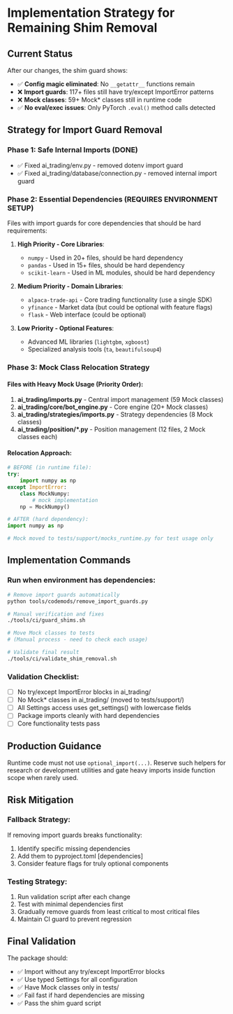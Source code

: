 # Implementation Strategy for Remaining Shim Removal

## Current Status
After our changes, the shim guard shows:
- ✅ **Config magic eliminated**: No `__getattr__` functions remain
- ❌ **Import guards**: 117+ files still have try/except ImportError patterns  
- ❌ **Mock classes**: 59+ Mock* classes still in runtime code
- ✅ **No eval/exec issues**: Only PyTorch `.eval()` method calls detected

## Strategy for Import Guard Removal

### Phase 1: Safe Internal Imports (DONE)
- ✅ Fixed ai_trading/env.py - removed dotenv import guard
- ✅ Fixed ai_trading/database/connection.py - removed internal import guard

### Phase 2: Essential Dependencies (REQUIRES ENVIRONMENT SETUP)
Files with import guards for core dependencies that should be hard requirements:

1. **High Priority - Core Libraries**:
   - `numpy` - Used in 20+ files, should be hard dependency
   - `pandas` - Used in 15+ files, should be hard dependency  
   - `scikit-learn` - Used in ML modules, should be hard dependency

2. **Medium Priority - Domain Libraries**:
   - `alpaca-trade-api` - Core trading functionality (use a single SDK)
   - `yfinance` - Market data (but could be optional with feature flags)
   - `flask` - Web interface (could be optional)

3. **Low Priority - Optional Features**:
   - Advanced ML libraries (`lightgbm`, `xgboost`)
   - Specialized analysis tools (`ta`, `beautifulsoup4`)

### Phase 3: Mock Class Relocation Strategy

#### Files with Heavy Mock Usage (Priority Order):
1. **ai_trading/imports.py** - Central import management (59 Mock classes)
2. **ai_trading/core/bot_engine.py** - Core engine (20+ Mock classes)
3. **ai_trading/strategies/imports.py** - Strategy dependencies (8 Mock classes)
4. **ai_trading/position/*.py** - Position management (12 files, 2 Mock classes each)

#### Relocation Approach:
```python
# BEFORE (in runtime file):
try:
    import numpy as np
except ImportError:
    class MockNumpy:
        # mock implementation
    np = MockNumpy()

# AFTER (hard dependency):
import numpy as np

# Mock moved to tests/support/mocks_runtime.py for test usage only
```

## Implementation Commands

### Run when environment has dependencies:
```bash
# Remove import guards automatically
python tools/codemods/remove_import_guards.py

# Manual verification and fixes
./tools/ci/guard_shims.sh

# Move Mock classes to tests
# (Manual process - need to check each usage)

# Validate final result
./tools/ci/validate_shim_removal.sh
```

### Validation Checklist:
- [ ] No try/except ImportError blocks in ai_trading/
- [ ] No Mock* classes in ai_trading/ (moved to tests/support/)
- [ ] All Settings access uses get_settings() with lowercase fields
- [ ] Package imports cleanly with hard dependencies
- [ ] Core functionality tests pass

## Production Guidance

Runtime code must not use `optional_import(...)`. Reserve such helpers for research or development utilities and gate heavy imports inside function scope when rarely used.

## Risk Mitigation

### Fallback Strategy:
If removing import guards breaks functionality:
1. Identify specific missing dependencies
2. Add them to pyproject.toml [dependencies]
3. Consider feature flags for truly optional components

### Testing Strategy:
1. Run validation script after each change
2. Test with minimal dependencies first
3. Gradually remove guards from least critical to most critical files
4. Maintain CI guard to prevent regression

## Final Validation

The package should:
- ✅ Import without any try/except ImportError blocks
- ✅ Use typed Settings for all configuration
- ✅ Have Mock classes only in tests/
- ✅ Fail fast if hard dependencies are missing
- ✅ Pass the shim guard script